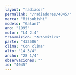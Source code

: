 ```yaml
---
layout: "radiador"
permalink: "/radiadores/4045/"
marca: "Mitsubishi"
modelo: "Galant"
ano: "1995"
motor: "L4 2.4"
transmision: "Automática"
parte: "432506"
clima: "Con clima"
alto: "14 3/4"
ancho: "28 1/4"
observaciones: ""
id: "4045"
---
```


